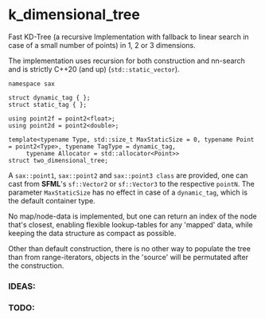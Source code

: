 # k_dimensional_tree

Fast KD-Tree (a recursive Implementation with fallback to linear search in case of a small number of points) in 1, 2 or 3 dimensions.

The implementation uses recursion for both construction and nn-search and is strictly C++20 (and up) (`std::static_vector`).


    namespace sax

    struct dynamic_tag { };
    struct static_tag { };

    using point2f = point2<float>;
    using point2d = point2<double>;

    template<typename Type, std::size_t MaxStaticSize = 0, typename Point = point2<Type>, typename TagType = dynamic_tag,
         typename Allocator = std::allocator<Point>>
    struct two_dimensional_tree;


A `sax::point1`, `sax::point2` and `sax::point3 class` are provided, one can cast from **SFML**'s `sf::Vector2` or `sf::Vector3` to the respective `pointN`. The parameter `MaxStaticSize` has no effect in case of a `dynamic_tag`, which is the default container type.

No map/node-data is implemented, but one can return an index of the node that's closest, enabling flexible lookup-tables for any 'mapped' data, while keeping the data structure as compact as possible.

Other than default construction, there is no other way to populate the tree than from range-iterators, objects in the 'source' will be permutated after the construction.

### IDEAS:

### TODO:
